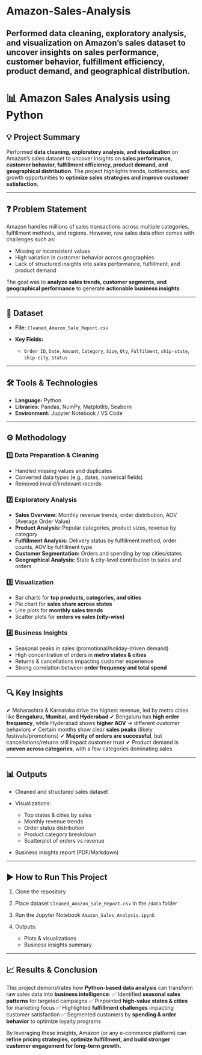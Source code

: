 # Amazon-Sales-Analysis
Performed data cleaning, exploratory analysis, and visualization on Amazon’s sales dataset to uncover insights on sales performance, customer behavior, fulfillment efficiency, product demand, and geographical distribution.
---

# 📊 Amazon Sales Analysis using Python

## 💡 Project Summary

Performed **data cleaning, exploratory analysis, and visualization** on Amazon’s sales dataset to uncover insights on **sales performance, customer behavior, fulfillment efficiency, product demand, and geographical distribution**. The project highlights trends, bottlenecks, and growth opportunities to **optimize sales strategies and improve customer satisfaction**.

---

## ❓ Problem Statement

Amazon handles millions of sales transactions across multiple categories, fulfillment methods, and regions. However, raw sales data often comes with challenges such as:

* Missing or inconsistent values
* High variation in customer behavior across geographies
* Lack of structured insights into sales performance, fulfillment, and product demand

The goal was to **analyze sales trends, customer segments, and geographical performance** to generate **actionable business insights**.

---

## 📂 Dataset

* **File:** `Cleaned_Amazon_Sale_Report.csv`
* **Key Fields:**

  * `Order ID`, `Date`, `Amount`, `Category`, `Size`, `Qty`, `Fulfilment`, `ship-state`, `ship-city`, `Status`

---

## 🛠 Tools & Technologies

* **Language:** Python
* **Libraries:** Pandas, NumPy, Matplotlib, Seaborn
* **Environment:** Jupyter Notebook / VS Code

---

## ⚙️ Methodology

### 1️⃣ Data Preparation & Cleaning

* Handled missing values and duplicates
* Converted data types (e.g., dates, numerical fields)
* Removed invalid/irrelevant records

### 2️⃣ Exploratory Analysis

* **Sales Overview:** Monthly revenue trends, order distribution, AOV (Average Order Value)
* **Product Analysis:** Popular categories, product sizes, revenue by category
* **Fulfillment Analysis:** Delivery status by fulfillment method, order counts, AOV by fulfillment type
* **Customer Segmentation:** Orders and spending by top cities/states
* **Geographical Analysis:** State & city-level contribution to sales and orders

### 3️⃣ Visualization

* Bar charts for **top products, categories, and cities**
* Pie chart for **sales share across states**
* Line plots for **monthly sales trends**
* Scatter plots for **orders vs sales (city-wise)**

### 4️⃣ Business Insights

* Seasonal peaks in sales (promotional/holiday-driven demand)
* High concentration of orders in **metro states & cities**
* Returns & cancellations impacting customer experience
* Strong correlation between **order frequency and total spend**

---

## 🔍 Key Insights

✔ Maharashtra & Karnataka drive the highest revenue, led by metro cities like **Bengaluru, Mumbai, and Hyderabad**
✔ Bengaluru has **high order frequency**, while Hyderabad shows **higher AOV** → different customer behaviors
✔ Certain months show clear **sales peaks** (likely festivals/promotions)
✔ **Majority of orders are successful**, but cancellations/returns still impact customer trust
✔ Product demand is **uneven across categories**, with a few categories dominating sales

---

## 📊 Outputs

* Cleaned and structured sales dataset
* Visualizations:

  * Top states & cities by sales
  * Monthly revenue trends
  * Order status distribution
  * Product category breakdown
  * Scatterplot of orders vs revenue
* Business insights report (PDF/Markdown)

---

## ▶️ How to Run This Project

1. Clone the repository
2. Place dataset `Cleaned_Amazon_Sale_Report.csv` in the `/data` folder
3. Run the Jupyter Notebook `Amazon_Sales_Analysis.ipynb`
4. Outputs:

   * Plots & visualizations
   * Business insights summary

---

## 📈 Results & Conclusion

This project demonstrates how **Python-based data analysis** can transform raw sales data into **business intelligence**:
✅ Identified **seasonal sales patterns** for targeted campaigns
✅ Pinpointed **high-value states & cities** for marketing focus
✅ Highlighted **fulfillment challenges** impacting customer satisfaction
✅ Segmented customers by **spending & order behavior** to optimize loyalty programs

By leveraging these insights, Amazon (or any e-commerce platform) can **refine pricing strategies, optimize fulfillment, and build stronger customer engagement for long-term growth.**
